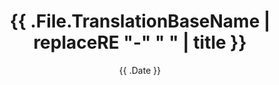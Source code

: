 ---
date: '{{ .Date }}'
title: '{{ .File.TranslationBaseName | replaceRE "-" " " | title }}'
draft: true
---